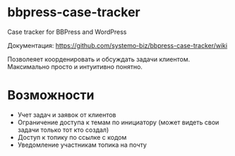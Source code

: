 # bbpress-case-tracker
Case tracker for BBPress and WordPress

Документация: https://github.com/systemo-biz/bbpress-case-tracker/wiki

Позволеяет коорденировать и обсуждать задачи клиентом. Максимально просто и интуитивно понятно.


# Возможности

- Учет задач и заявок от клиентов
- Ограничение доступа к темам по инициатору (может видеть свои задачи только тот кто создал)
- Доступ к топику по ссылке с кодом
- Уведомление участникам топика на почту

